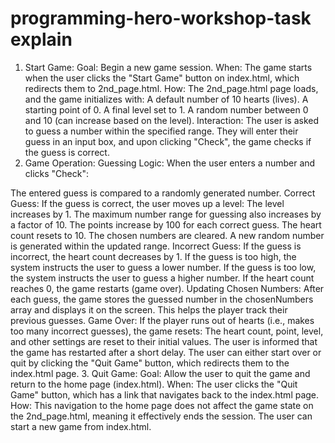 # programming-hero-workshop-task explain
1. Start Game:
Goal: Begin a new game session.
      When: The game starts when the user clicks the "Start Game" button on index.html, which redirects them to 2nd_page.html.
      How: The 2nd_page.html page loads, and the game initializes with:
          A default number of 10 hearts (lives).
          A starting point of 0.
          A final level set to 1.
       A random number between 0 and 10 (can increase based on the level).
      Interaction: The user is asked to guess a number within the specified range. They will enter their guess in an input box, and upon clicking "Check", the game checks if 
      the guess is correct.
2. Game Operation:
  Guessing Logic:
  When the user enters a number and clicks "Check":
  
  The entered guess is compared to a randomly generated number.
   Correct Guess:
      If the guess is correct, the user moves up a level:
      The level increases by 1.
      The maximum number range for guessing also increases by a factor of 10.
      The points increase by 100 for each correct guess.
      The heart count resets to 10.
      The chosen numbers are cleared.
      A new random number is generated within the updated range.
  Incorrect Guess:
      If the guess is incorrect, the heart count decreases by 1.
      If the guess is too high, the system instructs the user to guess a lower number.
      If the guess is too low, the system instructs the user to guess a higher number.
      If the heart count reaches 0, the game restarts (game over).
  Updating Chosen Numbers:
      After each guess, the game stores the guessed number in the chosenNumbers array and displays it on the screen. This helps the player track their previous guesses.
Game Over:
      If the player runs out of hearts (i.e., makes too many incorrect guesses), the game resets:
      The heart count, point, level, and other settings are reset to their initial values.
      The user is informed that the game has restarted after a short delay.
      The user can either start over or quit by clicking the "Quit Game" button, which redirects them to the index.html page.
3. Quit Game:
      Goal: Allow the user to quit the game and return to the home page (index.html).
      When: The user clicks the "Quit Game" button, which has a link that navigates back to the index.html page.
      How: This navigation to the home page does not affect the game state on the 2nd_page.html, meaning it effectively ends the session. The user can start a new game from 
      index.html.
